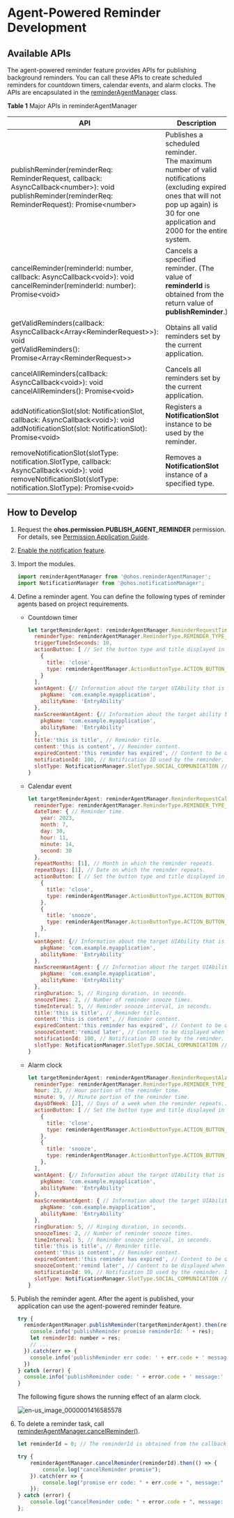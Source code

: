 # Agent-Powered Reminder Development


## Available APIs

The agent-powered reminder feature provides APIs for publishing background reminders. You can call these APIs to create scheduled reminders for countdown timers, calendar events, and alarm clocks. The APIs are encapsulated in the [reminderAgentManager](../reference/apis/js-apis-reminderAgentManager.md) class.

**Table 1** Major APIs in reminderAgentManager

| API                                                          | Description                                                  |
| ------------------------------------------------------------ | ------------------------------------------------------------ |
| publishReminder(reminderReq: ReminderRequest, callback: AsyncCallback&lt;number&gt;): void<br>publishReminder(reminderReq: ReminderRequest): Promise&lt;number&gt; | Publishes a scheduled reminder.<br>The maximum number of valid notifications (excluding expired ones that will not pop up again) is 30 for one application and 2000 for the entire system. |
| cancelReminder(reminderId: number, callback: AsyncCallback&lt;void&gt;): void<br>cancelReminder(reminderId: number): Promise&lt;void&gt; | Cancels a specified reminder. (The value of **reminderId** is obtained from the return value of **publishReminder**.) |
| getValidReminders(callback: AsyncCallback&lt;Array&lt;ReminderRequest&gt;&gt;): void<br>getValidReminders(): Promise&lt;Array&lt;ReminderRequest&gt;&gt; | Obtains all valid reminders set by the current application.  |
| cancelAllReminders(callback: AsyncCallback&lt;void&gt;): void<br>cancelAllReminders(): Promise&lt;void&gt; | Cancels all reminders set by the current application.        |
| addNotificationSlot(slot: NotificationSlot, callback: AsyncCallback&lt;void&gt;): void<br>addNotificationSlot(slot: NotificationSlot): Promise&lt;void&gt; | Registers a **NotificationSlot** instance to be used by the reminder. |
| removeNotificationSlot(slotType: notification.SlotType, callback: AsyncCallback&lt;void&gt;): void<br>removeNotificationSlot(slotType: notification.SlotType): Promise&lt;void&gt; | Removes a **NotificationSlot** instance of a specified type. |


## How to Develop

1. Request the **ohos.permission.PUBLISH_AGENT_REMINDER** permission. For details, see [Permission Application Guide](../security/accesstoken-guidelines.md#stage-model).

2. [Enable the notification feature](../notification/notification-enable.md).

3. Import the modules.

   ```js
   import reminderAgentManager from '@ohos.reminderAgentManager';
   import NotificationManager from '@ohos.notificationManager';
   ```

4. Define a reminder agent. You can define the following types of reminder agents based on project requirements.
   - Countdown timer

      ```js
      let targetReminderAgent: reminderAgentManager.ReminderRequestTimer = {
        reminderType: reminderAgentManager.ReminderType.REMINDER_TYPE_TIMER, // The reminder type is countdown timer.
        triggerTimeInSeconds: 10,
        actionButton: [ // Set the button type and title displayed in the reminder notification. The Close and Snooze types are supported, and the Snooze type must be used together with the snoozeTimes and timeInterval parameters.
          {
            title: 'close',
            type: reminderAgentManager.ActionButtonType.ACTION_BUTTON_TYPE_CLOSE
          }
        ],
        wantAgent: {// Information about the target UIAbility that is displayed after the reminder notification is touched.
          pkgName: 'com.example.myapplication',
          abilityName: 'EntryAbility'
        },
        maxScreenWantAgent: {// Information about the target ability that is automatically started when the specified reminder time arrives is displayed in full screen.
          pkgName: 'com.example.myapplication',
          abilityName: 'EntryAbility'
        },
        title:'this is title', // Reminder title.
        content:'this is content', // Reminder content.
        expiredContent:'this reminder has expired', // Content to be displayed after the reminder expires.
        notificationId: 100, // Notification ID used by the reminder. If there are reminders with the same notification ID, the later one will overwrite the earlier one.
        slotType: NotificationManager.SlotType.SOCIAL_COMMUNICATION // Type of the slot used by the reminder.
      }
      ```
   - Calendar event

      ```js
      let targetReminderAgent: reminderAgentManager.ReminderRequestCalendar = {
        reminderType: reminderAgentManager.ReminderType.REMINDER_TYPE_CALENDAR, // The reminder type is calendar event.
        dateTime: { // Reminder time.
          year: 2023,
          month: 7,
          day: 30,
          hour: 11,
          minute: 14,
          second: 30
        },
        repeatMonths: [1], // Month in which the reminder repeats.
        repeatDays: [1], // Date on which the reminder repeats.
        actionButton: [ // Set the button type and title displayed in the reminder notification. The Close and Snooze types are supported, and the Snooze type must be used together with the snoozeTimes and timeInterval parameters.
          {
            title: 'close',
            type: reminderAgentManager.ActionButtonType.ACTION_BUTTON_TYPE_CLOSE
          },
          {
            title: 'snooze',
            type: reminderAgentManager.ActionButtonType.ACTION_BUTTON_TYPE_SNOOZE
          },
        ],
        wantAgent: {// Information about the target UIAbility that is displayed after the reminder notification is touched.
          pkgName: 'com.example.myapplication',
          abilityName: 'EntryAbility'
        },
        maxScreenWantAgent: { // Information about the target UIAbility that is displayed after the reminder notification is touched.
          pkgName: 'com.example.myapplication',
          abilityName: 'EntryAbility'
        },
        ringDuration: 5, // Ringing duration, in seconds.
        snoozeTimes: 2, // Number of reminder snooze times.
        timeInterval: 5, // Reminder snooze interval, in seconds.
        title:'this is title', // Reminder title.
        content:'this is content', // Reminder content.
        expiredContent:'this reminder has expired', // Content to be displayed after the reminder expires.
        snoozeContent:'remind later', // Content to be displayed when the reminder is snoozed.
        notificationId: 100, // Notification ID used by the reminder. If there are reminders with the same notification ID, the later one will overwrite the earlier one.
        slotType: NotificationManager.SlotType.SOCIAL_COMMUNICATION // Type of the slot used by the reminder.
      }
      ```
   - Alarm clock

      ```js
      let targetReminderAgent: reminderAgentManager.ReminderRequestAlarm = {
        reminderType: reminderAgentManager.ReminderType.REMINDER_TYPE_ALARM, // The reminder type is alarm clock.
        hour: 23, // Hour portion of the reminder time.
        minute: 9, // Minute portion of the reminder time.
        daysOfWeek: [2], // Days of a week when the reminder repeats..
        actionButton: [ // Set the button type and title displayed in the reminder notification. The Close and Snooze types are supported, and the Snooze type must be used together with the snoozeTimes and timeInterval parameters.
          {
            title: 'close',
            type: reminderAgentManager.ActionButtonType.ACTION_BUTTON_TYPE_CLOSE
          },
          {
            title: 'snooze',
            type: reminderAgentManager.ActionButtonType.ACTION_BUTTON_TYPE_SNOOZE
          },
        ],
        wantAgent: {// Information about the target UIAbility that is displayed after the reminder notification is touched.
          pkgName: 'com.example.myapplication',
          abilityName: 'EntryAbility'
        },
        maxScreenWantAgent: { // Information about the target UIAbility that is displayed after the reminder notification is touched.
          pkgName: 'com.example.myapplication',
          abilityName: 'EntryAbility'
        },
        ringDuration: 5, // Ringing duration, in seconds.
        snoozeTimes: 2, // Number of reminder snooze times.
        timeInterval: 5, // Reminder snooze interval, in seconds.
        title:'this is title', // Reminder title.
        content:'this is content', // Reminder content.
        expiredContent:'this reminder has expired', // Content to be displayed after the reminder expires.
        snoozeContent:'remind later', // Content to be displayed when the reminder is snoozed.
        notificationId: 99, // Notification ID used by the reminder. If there are reminders with the same notification ID, the later one will overwrite the earlier one.
        slotType: NotificationManager.SlotType.SOCIAL_COMMUNICATION // Type of the slot used by the reminder.
      }
      ```

5. Publish the reminder agent. After the agent is published, your application can use the agent-powered reminder feature.

   ```js
   try {
     reminderAgentManager.publishReminder(targetReminderAgent).then(res => {
       console.info('publishReminder promise reminderId: ' + res);
       let reminderId: number = res;
       // ...
     }).catch(err => {
       console.info('publishReminder err code: ' + err.code + ' message:' + err.message);
     })
   } catch (error) {
     console.info('publishReminder code: ' + error.code + ' message:' + error.message);
   }
   ```

   The following figure shows the running effect of an alarm clock.

   ![en-us_image_0000001416585578](figures/en-us_image_0000001416585578.png)

6. To delete a reminder task, call [reminderAgentManager.cancelReminder()](../reference/apis/js-apis-reminderAgentManager.md#reminderagentmanagercancelreminder).

   ```js
   let reminderId = 0; // The reminderId is obtained from the callback after the agent is published.
   
   try {
       reminderAgentManager.cancelReminder(reminderId).then(() => {
           console.log("cancelReminder promise");
       }).catch(err => {
           console.log("promise err code: " + err.code + ", message:" + err.message);
       });
   } catch (error) {
       console.log("cancelReminder code: " + error.code + ", message: " + error.message);
   };
   ```
